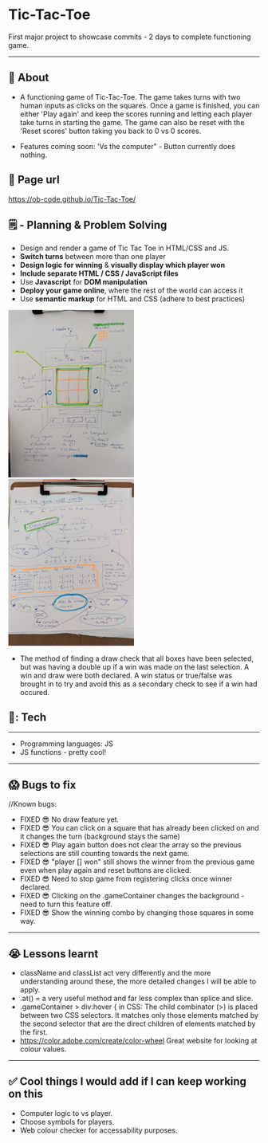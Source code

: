 # Tic-Tac-Toe
First major project to showcase commits - 2 days to complete functioning game. 

 ---
## :page_facing_up: About
- A functioning game of Tic-Tac-Toe. The game takes turns with two human inputs as clicks on the squares. Once a game is finished, you can either 'Play again' and keep the scores running and letting each player take turns in starting the game. The game can also be reset with the 'Reset scores' button taking you back to 0 vs 0 scores. 

- Features coming soon: 'Vs the computer" - Button currently does nothing. 


## :fishing_pole_and_fish: Page url
https://ob-code.github.io/Tic-Tac-Toe/ 



## 🗒️ - Planning & Problem Solving
- Design and render a game of Tic Tac Toe in HTML/CSS and JS. 
- **Switch turns** between more than one player
- **Design logic for winning** & **visually display which player won**
- **Include separate HTML / CSS / JavaScript files**
- Use **Javascript** for **DOM manipulation**
- **Deploy your game online**, where the rest of the world can access it
- Use **semantic markup** for HTML and CSS (adhere to best practices)

<img src="./images/wireframe.jpeg" alt="drawing" width="50%" heigh="50%"/>
<img src="./images/flow%20chart.jpeg" alt="flow" width="50%" heigh="50%"/>

- The method of finding a draw check that all boxes have been selected, but was having a double up if a win was made on the last selection. A win and draw were both declared. A win status or true/false was brought in to try and avoid this as a secondary check to see if a win had occured. 

## 🧰: Tech
---
- Programming languages: JS
- JS functions - pretty cool!
---

## :scream: Bugs to fix
//Known bugs:
- FIXED :sunglasses: No draw feature yet.
- FIXED :sunglasses: You can click on a square that has already been clicked on and it changes the turn (background stays the same)
- FIXED :sunglasses: Play again button does not clear the array so the previous selections are still counting towards the next game. 
- FIXED :sunglasses: "player [] won" still shows the winner from the previous game even when play again and reset buttons are clicked. 
- FIXED :sunglasses: Need to stop game from registering clicks once winner declared. 
- FIXED :sunglasses: Clicking on the .gameContainer changes the background - need to turn this feature off. 
- FIXED :sunglasses: Show the winning combo by changing those squares in some way.


---
## :sob: Lessons learnt
- className and classList act very differently and the more understanding around these, the more detailed changes I will be able to apply. 
- .at() = a very useful method and far less complex than splice and slice. 
- .gameContainer > div:hover { in CSS: The child combinator (>) is placed between two CSS selectors. It matches only those elements matched by the second selector that are the direct children of elements matched by the first.
- https://color.adobe.com/create/color-wheel Great website for looking at colour values. 

---
## :white_check_mark: Cool things I would add if I can keep working on this
- Computer logic to vs player.
- Choose symbols for players.
- Web colour checker for accessability purposes.
